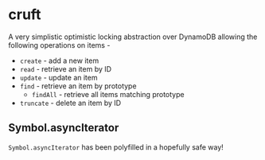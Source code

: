 # cruft

A very simplistic optimistic locking abstraction over DynamoDB allowing the following operations on items -

* `create` - add a new item
* `read` - retrieve an item by ID
* `update` - update an item
* `find` - retrieve an item by prototype
  * `findAll` - retrieve all items matching prototype
* `truncate` - delete an item by ID

## Symbol.asyncIterator

`Symbol.asyncIterator` has been polyfilled in a hopefully safe way! 
